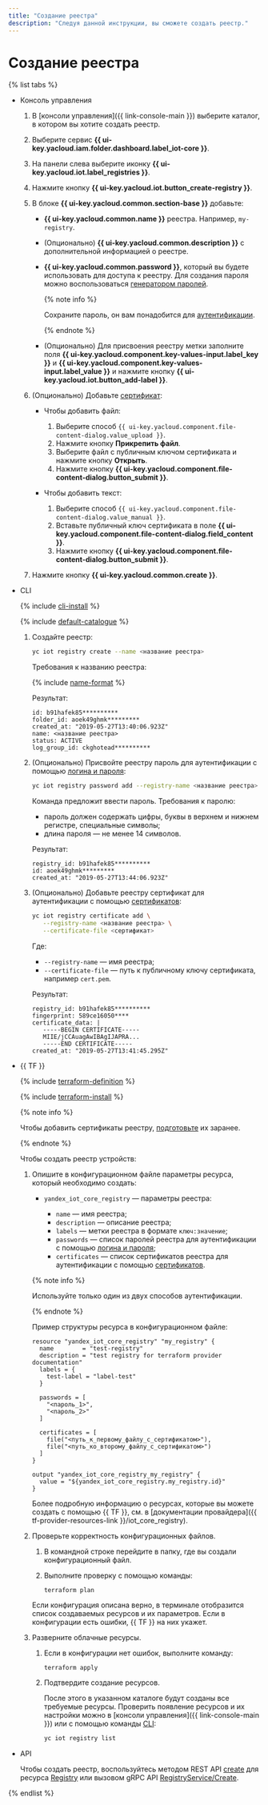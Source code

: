 ```yaml
---
title: "Создание реестра"
description: "Следуя данной инструкции, вы сможете создать реестр."
---
```


# Создание реестра

{% list tabs %}

- Консоль управления

  1. В [консоли управления]({{ link-console-main }}) выберите каталог, в котором вы хотите создать реестр.
  1. Выберите сервис **{{ ui-key.yacloud.iam.folder.dashboard.label_iot-core }}**.
  1. На панели слева выберите иконку **{{ ui-key.yacloud.iot.label_registries }}**.
  1. Нажмите кнопку **{{ ui-key.yacloud.iot.button_create-registry }}**.
  1. В блоке **{{ ui-key.yacloud.common.section-base }}** добавьте:

      * **{{ ui-key.yacloud.common.name }}** реестра. Например, `my-registry`.
      * (Опционально) **{{ ui-key.yacloud.common.description }}** с дополнительной информацией о реестре.
      * **{{ ui-key.yacloud.common.password }}**, который вы будете использовать для доступа к реестру. Для создания пароля можно воспользоваться [генератором паролей](https://passwordsgenerator.net/).

          {% note info %}

          Сохраните пароль, он вам понадобится для [аутентификации](../../concepts/authorization.md).

          {% endnote %}

      * (Опционально) Для присвоения реестру метки заполните поля **{{ ui-key.yacloud.component.key-values-input.label_key }}** и **{{ ui-key.yacloud.component.key-values-input.label_value }}** и нажмите кнопку **{{ ui-key.yacloud.iot.button_add-label }}**.

  1. (Опционально) Добавьте [сертификат](../certificates/create-certificates.md):

      * Чтобы добавить файл:

        1. Выберите способ `{{ ui-key.yacloud.component.file-content-dialog.value_upload }}`.
        1. Нажмите кнопку **Прикрепить файл**.
        1. Выберите файл с публичным ключом сертификата и нажмите кнопку **Открыть**.
        1. Нажмите кнопку **{{ ui-key.yacloud.component.file-content-dialog.button_submit }}**.

      * Чтобы добавить текст:

        1. Выберите способ `{{ ui-key.yacloud.component.file-content-dialog.value_manual }}`.
        1. Вставьте публичный ключ сертификата в поле **{{ ui-key.yacloud.component.file-content-dialog.field_content }}**.
        1. Нажмите кнопку **{{ ui-key.yacloud.component.file-content-dialog.button_submit }}**.

  1. Нажмите кнопку **{{ ui-key.yacloud.common.create }}**.

- CLI

  {% include [cli-install](../../../_includes/cli-install.md) %}

  {% include [default-catalogue](../../../_includes/default-catalogue.md) %}

  1. Создайте реестр:

      ```bash
      yc iot registry create --name <название реестра>
      ```

      Требования к названию реестра:

      {% include [name-format](../../../_includes/name-format.md) %}

      Результат:

      ```text
      id: b91hafek85**********
      folder_id: aoek49ghmk*********
      created_at: "2019-05-27T13:40:06.923Z"
      name: <название реестра>
      status: ACTIVE
      log_group_id: ckghotead**********
      ```

  1. (Опционально) Присвойте реестру пароль для аутентификации с помощью [логина и пароля](../../concepts/authorization.md#log-pass):

      ```bash
      yc iot registry password add --registry-name <название реестра>
      ```

      Команда предложит ввести пароль. Требования к паролю:

      * пароль должен содержать цифры, буквы в верхнем и нижнем регистре, специальные символы;
      * длина пароля — не менее 14 символов.

      Результат:

      ```text
      registry_id: b91hafek85**********
      id: aoek49ghmk*********
      created_at: "2019-05-27T13:44:06.923Z"
      ```

  1. (Опционально) Добавьте реестру сертификат для аутентификации с помощью [сертификатов](../../concepts/authorization.md#certs):

      ```bash
      yc iot registry certificate add \
         --registry-name <название реестра> \
         --certificate-file <сертификат>
      ```

      Где:

      * `--registry-name` — имя реестра;
      * `--certificate-file` — путь к публичному ключу сертификата, например `cert.pem`.

      Результат:

      ```text
      registry_id: b91hafek85**********
      fingerprint: 589ce16050****
      certificate_data: |
         -----BEGIN CERTIFICATE-----
         MIIE/jCCAuagAwIBAgIJAPRA...
         -----END CERTIFICATE-----
      created_at: "2019-05-27T13:41:45.295Z"
      ```

- {{ TF }} 

  {% include [terraform-definition](../../../_tutorials/terraform-definition.md) %}

  {% include [terraform-install](../../../_includes/terraform-install.md) %}
   
  {% note info %}

  Чтобы добавить сертификаты реестру, [подготовьте](../certificates/create-certificates.md) их заранее.

  {% endnote %}

  Чтобы создать реестр устройств: 
     
  1. Опишите в конфигурационном файле параметры ресурса, который необходимо создать:

     * `yandex_iot_core_registry` — параметры реестра:

        * `name` — имя реестра;
        * `description` — описание реестра;
        * `labels` — метки реестра в формате `ключ:значение`;
        * `passwords` — список паролей реестра для аутентификации с помощью [логина и пароля](../../concepts/authorization.md#log-pass);
        * `certificates` — список сертификатов реестра для аутентификации с помощью [сертификатов](../../concepts/authorization.md#certs).

      {% note info %}

      Используйте только один из двух способов аутентификации.

      {% endnote %}

      Пример структуры ресурса в конфигурационном файле:

      ```
      resource "yandex_iot_core_registry" "my_registry" {
        name        = "test-registry"
        description = "test registry for terraform provider documentation"
        labels = {
          test-label = "label-test"
        }

        passwords = [
          "<пароль_1>",
          "<пароль_2>"
        ]

        certificates = [
          file("<путь_к_первому_файлу_с_сертификатом>"),
          file("<путь_ко_второму_файлу_с_сертификатом>")
        ]
      }

      output "yandex_iot_core_registry_my_registry" {
        value = "${yandex_iot_core_registry.my_registry.id}"
      }
      ```

      Более подробную информацию о ресурсах, которые вы можете создать с помощью {{ TF }}, см. в [документации провайдера]({{ tf-provider-resources-link }}/iot_core_registry).
      
  1. Проверьте корректность конфигурационных файлов.
      1. В командной строке перейдите в папку, где вы создали конфигурационный файл.
      1. Выполните проверку с помощью команды:

          ```
          terraform plan
          ```

      Если конфигурация описана верно, в терминале отобразится список создаваемых ресурсов и их параметров. Если в конфигурации есть ошибки, {{ TF }} на них укажет. 
         
  1. Разверните облачные ресурсы.

      1. Если в конфигурации нет ошибок, выполните команду:
   
          ```
          terraform apply
          ```

      1. Подтвердите создание ресурсов.
      
          После этого в указанном каталоге будут созданы все требуемые ресурсы. Проверить появление ресурсов и их настройки можно в [консоли управления]({{ link-console-main }}) или с помощью команды [CLI](../../../cli/quickstart.md):

          ```bash
          yc iot registry list
          ```

- API

  Чтобы создать реестр, воспользуйтесь методом REST API [create](../../api-ref/Registry/create.md) для ресурса [Registry](../../api-ref/Registry/index.md) или вызовом gRPC API [RegistryService/Create](../../api-ref/grpc/registry_service.md#Create).

{% endlist %}
